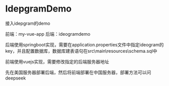# IdepgramDemo
接入idepgram的demo

前端：my-vue-app
后端：ideogramdemo


后端使用springboot实现，需要在application.properties文件中指定ideogram的key，并且配置数据库，数据库建表语句在src\main\resources\schema.sql中

前端使用vuejs实现，需要修改指定的后端服务器地址

先在美国服务器部署后端，然后将前端部署在中国服务器，部署方法可以问deepseek
